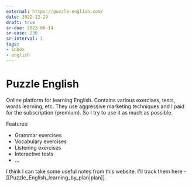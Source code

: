 ```yaml
---
external: https://puzzle-english.com/
date: 2022-12-29
draft: true
sr-due: 2023-06-14
sr-ease: 230
sr-interval: 1
tags:
- inbox
- english
---
```


# Puzzle English

Online platform for learning English. Contains various exercises, tests, words
learning, etc. They use aggressive marketing techniques and I paid for the
subscription (premium). So I try to use it as much as possible.

Features:

- Grammar exercises
- Vocabulary exercises
- Listening exercises
- Interactive tests
- ...

I think I can take some useful notes from this website. I'll track them here -
[[Puzzle_English_learning_by_plan|plan]].
